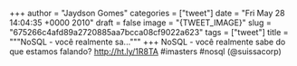 
+++
author = "Jaydson Gomes"
categories = ["tweet"]
date = "Fri May 28 14:04:35 +0000 2010"
draft = false
image = "{TWEET_IMAGE}"
slug = "675266c4afd89a2720885aa7bcca08cf9022a623"
tags = ["tweet"]
title = """NoSQL - você realmente sa..."""
+++
NoSQL - você realmente sabe do que estamos falando? http://ht.ly/1R8TA #imasters #nosql (@suissacorp)
